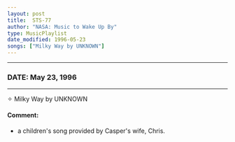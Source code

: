 ```yaml
---
layout: post
title:  STS-77
author: "NASA: Music to Wake Up By"
type: MusicPlaylist
date_modified: 1996-05-23
songs: ["Milky Way by UNKNOWN"]
---
```


----
### DATE: May 23, 1996
----
✧ Milky Way by UNKNOWN

#### Comment:
* a children's song provided by Casper's wife, Chris.



<br/>
<center>
	<a target="_blank"
	   href="https://twitter.com/intent/tweet?hashtags=Space,NASA,Playlist,NASAWakeupCalls,SpaceProgram&text={{ page.author}}, '{{ page.songs.first }}' {{ page.title }}, {{ page.date | date: '%B %d, %Y' }}. {{ site.url }}{{ page.url }}&via=nasawakeupcalls"><i class="fab fa-twitter" alt="Tweet this page" style="font-size: 1.3em;"></i></a>
	&nbsp; 	<i class="fas fa-user-astronaut" style="font-size: 1.5em;"></i> &nbsp;
    <a type="amzn" search="'Milky Way by UNKNOWN'" category="popular music">
    <i class="fab fa-amazon" style="font-size: 1.3em;"></i></a>
</center>

